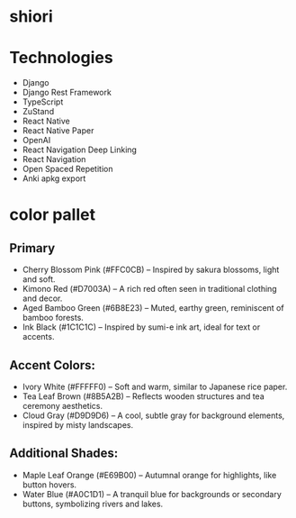 # shiori
# Technologies
- Django
- Django Rest Framework
- TypeScript
- ZuStand
- React Native
- React Native Paper
- OpenAI
- React Navigation Deep Linking
- React Navigation
- Open Spaced Repetition
- Anki apkg export

# color pallet
## Primary
- Cherry Blossom Pink (#FFC0CB) – Inspired by sakura blossoms, light and soft.
- Kimono Red (#D7003A) – A rich red often seen in traditional clothing and decor.
- Aged Bamboo Green (#6B8E23) – Muted, earthy green, reminiscent of bamboo forests.
- Ink Black (#1C1C1C) – Inspired by sumi-e ink art, ideal for text or accents.

## Accent Colors:
- Ivory White (#FFFFF0) – Soft and warm, similar to Japanese rice paper.
- Tea Leaf Brown (#8B5A2B) – Reflects wooden structures and tea ceremony aesthetics.
- Cloud Gray (#D9D9D6) – A cool, subtle gray for background elements, inspired by misty landscapes.

## Additional Shades:
- Maple Leaf Orange (#E69B00) – Autumnal orange for highlights, like button hovers.
- Water Blue (#A0C1D1) – A tranquil blue for backgrounds or secondary buttons, symbolizing rivers and lakes.